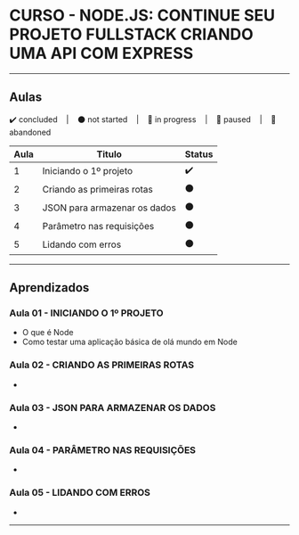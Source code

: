 # CURSO - NODE.JS: CONTINUE SEU PROJETO FULLSTACK CRIANDO UMA API COM EXPRESS 

---

## Aulas
<p>
  ✔️ concluded &nbsp;&nbsp;&nbsp;|&nbsp;&nbsp;&nbsp;
  ⚫ not started &nbsp;&nbsp;&nbsp;|&nbsp;&nbsp;&nbsp;
  🔵 in progress &nbsp;&nbsp;&nbsp;|&nbsp;&nbsp;&nbsp;
  🔶 paused &nbsp;&nbsp;&nbsp;|&nbsp;&nbsp;&nbsp;
  🔴 abandoned 
</p>

| Aula | Titulo | Status |
| --- | --- | --- |
| 1 | Iniciando o 1º projeto | ✔️ |
| 2 | Criando as primeiras rotas | ⚫ |
| 3 | JSON para armazenar os dados | ⚫ |
| 4 | Parâmetro nas requisições | ⚫ |
| 5 | Lidando com erros | ⚫ |

---

## Aprendizados

### Aula 01 - INICIANDO O 1º PROJETO
<ul>
  <li>O que é Node</li>
  <li>Como testar uma aplicação básica de olá mundo em Node</li>
</ul>

### Aula 02 - CRIANDO AS PRIMEIRAS ROTAS
<ul>
  <li></li>
</ul>


### Aula 03 - JSON PARA ARMAZENAR OS DADOS
<ul>
  <li></li>
</ul>


### Aula 04 - PARÂMETRO NAS REQUISIÇÕES
<ul>
  <li></li>
</ul>


### Aula 05 - LIDANDO COM ERROS
<ul>
  <li></li>
</ul>

---